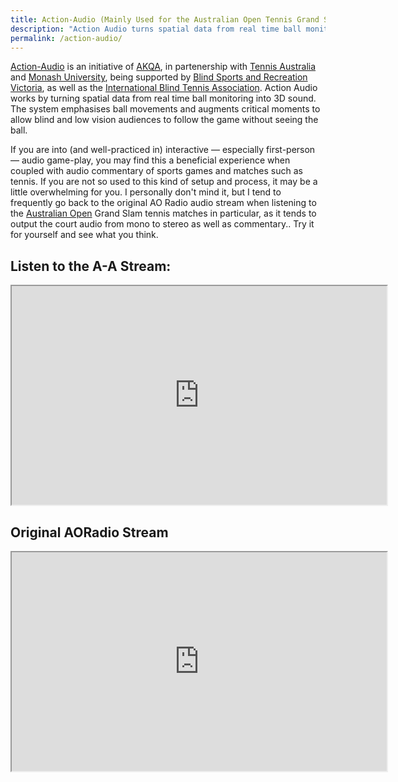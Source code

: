 ```yaml
---
title: Action-Audio (Mainly Used for the Australian Open Tennis Grand Slam Tournament
description: "Action Audio turns spatial data from real time ball monitoring into 3D sound. The system emphasises ball movements and augments critical moments, allowing blind and low vision audiences to follow the game without seeing the ball."
permalink: /action-audio/
---
```


[Action-Audio](https://action-audio.com/) is an initiative of [AKQA](https://www.akqa.com/work/tennis-australia/action-audio/), in partenership with [Tennis Australia](https://www.tennis.com.au/) and [Monash University](https://www.monash.edu/), being supported by [Blind Sports and Recreation Victoria](https://www.blindsports.org.au/who-we-are), as well as the [International Blind Tennis Association](https://www.ibtatennis.org/who-we-are). Action Audio works by turning spatial data from real time ball monitoring into 3D sound. The system emphasises ball movements and augments critical moments to allow blind and low vision audiences to follow the game without seeing the ball.

If you are into (and well-practiced in) interactive &mdash; especially first-person &mdash; audio game-play, you may find this a beneficial experience when coupled with audio commentary of sports games and matches such as tennis. If you are not so used to this kind of setup and process, it may be a little overwhelming for you. I personally don't mind it, but I tend to frequently go back to the original AO Radio audio stream when listening to the [Australian Open](https://ausopen.com) Grand Slam tennis matches in particular, as it tends to output the court audio from mono to stereo as well as commentary.. Try it for yourself and see what you think.

## Listen to the A-A Stream:
<iframe src="https://actionaudio.out.airtime.pro/actionaudio_a" title="Action-Audio Collated Audio Stream (computationally-produced audio, commentary and court audio)" height = "350" width = "600"></iframe>

## Original AORadio Stream
<iframe src="https://aoradio.out.airtime.pro/aoradio_a" title="Original AO Radio Stream" height = "350" width = "600"></iframe>
